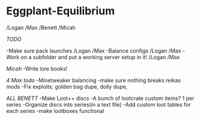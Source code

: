 # Eggplant-Equilibrium


/Logan
/Max
/Benett
/Micah


*TODO*

-Make sure pack launches /Logan /Max
-Balance configs /Logan /Max
-Work on a subfolder and put a working server setup in it! /Logan /Max




*Micah*
-Write lore books!





*4 Max todo*
-Minetweaker balancing
-make sure nothing breaks reikas mods
-Fix exploits; golden bag dupe, dolly dupe,







*ALL BENETT*
-Make Loot++ discs
-A bunch of lootcrate custom items? 1 per series
-Organize discs into series(in a text file)
-Add custom loot tables for each series
-make lootboxes functional












